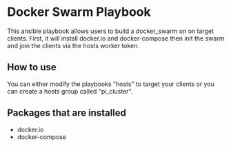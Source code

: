 # Docker Swarm Playbook
This ansible playbook allows users to build a docker_swarm on on target clients. 
First, it will install docker.io and docker-compose then init the swarm and join 
the clients via the hosts worker token.

## How to use
You can either modify the playbooks "hosts" to target your clients or you can 
create a hosts group called "pi_cluster".

## Packages that are installed
- docker.io
- docker-compose
